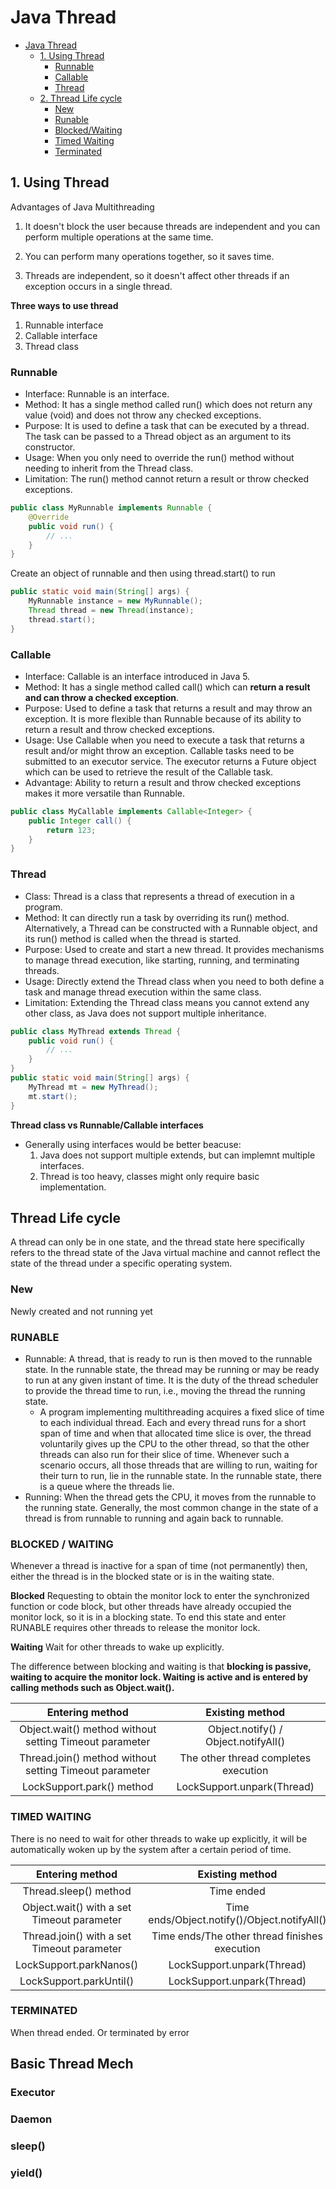 # Java Thread

- [Java Thread](#java-thread)
  - [1. Using Thread](#using)
    - [Runnable](#runnable)
    - [Callable](#callable)
    - [Thread](#thread)
  - [2. Thread Life cycle](#thread)
    - [New](#new)
    - [Runable](#runable)
    - [Blocked/Waiting](#blocked--waiting)
    - [Timed Waiting](#timed-waiting)
    - [Terminated](#terminated)

## 1. Using Thread

Advantages of Java Multithreading

1. It doesn't block the user because threads are independent and you can perform multiple operations at the same time.

2. You can perform many operations together, so it saves time.

3. Threads are independent, so it doesn't affect other threads if an exception occurs in a single thread.

**Three ways to use thread**

1. Runnable interface
2. Callable interface
3. Thread class

### Runnable

- Interface: Runnable is an interface.
- Method: It has a single method called run() which does not return any value (void) and does not throw any checked exceptions.
- Purpose: It is used to define a task that can be executed by a thread. The task can be passed to a Thread object as an argument to its constructor.
- Usage: When you only need to override the run() method without needing to inherit from the Thread class.
- Limitation: The run() method cannot return a result or throw checked exceptions.

```java
public class MyRunnable implements Runnable {
    @Override
    public void run() {
        // ...
    }
}
```

Create an object of runnable and then using thread.start() to run

```java
public static void main(String[] args) {
    MyRunnable instance = new MyRunnable();
    Thread thread = new Thread(instance);
    thread.start();
}
```

### Callable

- Interface: Callable is an interface introduced in Java 5.
- Method: It has a single method called call() which can **return a result and can throw a checked exception**.
- Purpose: Used to define a task that returns a result and may throw an exception. It is more flexible than Runnable because of its ability to return a result and throw checked exceptions.
- Usage: Use Callable when you need to execute a task that returns a result and/or might throw an exception. Callable tasks need to be submitted to an executor service. The executor returns a Future object which can be used to retrieve the result of the Callable task.
- Advantage: Ability to return a result and throw checked exceptions makes it more versatile than Runnable.

```java
public class MyCallable implements Callable<Integer> {
    public Integer call() {
        return 123;
    }
}
```

### Thread

- Class: Thread is a class that represents a thread of execution in a program.
- Method: It can directly run a task by overriding its run() method. Alternatively, a Thread can be constructed with a Runnable object, and its run() method is called when the thread is started.
- Purpose: Used to create and start a new thread. It provides mechanisms to manage thread execution, like starting, running, and terminating threads.
- Usage: Directly extend the Thread class when you need to both define a task and manage thread execution within the same class.
- Limitation: Extending the Thread class means you cannot extend any other class, as Java does not support multiple inheritance.

```java
public class MyThread extends Thread {
    public void run() {
        // ...
    }
}
public static void main(String[] args) {
    MyThread mt = new MyThread();
    mt.start();
}
```

**Thread class vs Runnable/Callable interfaces**

- Generally using interfaces would be better beacuse:
  1. Java does not support multiple extends, but can implemnt multiple interfaces.
  2. Thread is too heavy, classes might only require basic implementation.

## Thread Life cycle

A thread can only be in one state, and the thread state here specifically refers to the thread state of the Java virtual machine and cannot reflect the state of the thread under a specific operating system.

### New

Newly created and not running yet

### RUNABLE

- Runnable: A thread, that is ready to run is then moved to the runnable state. In the runnable state, the thread may be running or may be ready to run at any given instant of time. It is the duty of the thread scheduler to provide the thread time to run, i.e., moving the thread the running state.
  - A program implementing multithreading acquires a fixed slice of time to each individual thread. Each and every thread runs for a short span of time and when that allocated time slice is over, the thread voluntarily gives up the CPU to the other thread, so that the other threads can also run for their slice of time. Whenever such a scenario occurs, all those threads that are willing to run, waiting for their turn to run, lie in the runnable state. In the runnable state, there is a queue where the threads lie.
- Running: When the thread gets the CPU, it moves from the runnable to the running state. Generally, the most common change in the state of a thread is from runnable to running and again back to runnable.

### BLOCKED / WAITING

Whenever a thread is inactive for a span of time (not permanently) then, either the thread is in the blocked state or is in the waiting state.

**Blocked**
Requesting to obtain the monitor lock to enter the synchronized function or code block, but other threads have already occupied the monitor lock, so it is in a blocking state. To end this state and enter RUNABLE requires other threads to release the monitor lock.

**Waiting**
Wait for other threads to wake up explicitly.

The difference between blocking and waiting is that **blocking is passive, waiting to acquire the monitor lock. Waiting is active and is entered by calling methods such as Object.wait().**

|                    Entering method                     |           Existing method            |
| :----------------------------------------------------: | :----------------------------------: |
| Object.wait() method without setting Timeout parameter | Object.notify() / Object.notifyAll() |
| Thread.join() method without setting Timeout parameter | The other thread completes execution |
|               LockSupport.park() method                |      LockSupport.unpark(Thread)      |

### TIMED WAITING

There is no need to wait for other threads to wake up explicitly, it will be automatically woken up by the system after a certain period of time.

|              Entering method               |                Existing method                |
| :----------------------------------------: | :-------------------------------------------: |
|           Thread.sleep() method            |                  Time ended                   |
| Object.wait() with a set Timeout parameter | Time ends/Object.notify()/Object.notifyAll()  |
| Thread.join() with a set Timeout parameter | Time ends/The other thread finishes execution |
|          LockSupport.parkNanos()           |          LockSupport.unpark(Thread)           |
|          LockSupport.parkUntil()           |          LockSupport.unpark(Thread)           |

### TERMINATED

When thread ended. Or terminated by error

## Basic Thread Mech

### Executor

### Daemon

### sleep()

### yield()
